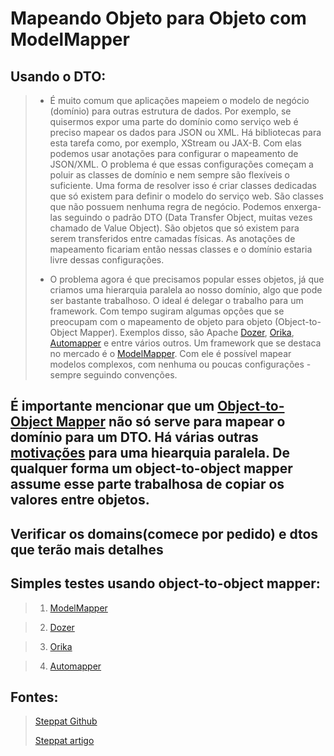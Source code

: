 # Mapeando Objeto para Objeto com ModelMapper

## Usando o DTO:
> - É muito comum que aplicações mapeiem o modelo de negócio (domínio) para outras estrutura de dados. Por exemplo, se quisermos expor uma parte do domínio como serviço web é preciso mapear os dados para JSON ou XML. Há bibliotecas para esta tarefa como, por exemplo, XStream ou JAX-B. Com elas podemos usar anotações para configurar o mapeamento de JSON/XML. O problema é que essas configurações começam a poluir as classes de domínio e nem sempre são flexíveis o suficiente. Uma forma de resolver isso é criar classes dedicadas que só existem para definir o modelo do serviço web. São classes que não possuem nenhuma regra de negócio. Podemos enxerga-las seguindo o padrão DTO (Data Transfer Object, muitas vezes chamado de Value Object). São objetos que só existem para serem transferidos entre camadas físicas. As anotações de mapeamento ficariam então nessas classes e o domínio estaria livre dessas configurações.
>
> - O problema agora é que precisamos popular esses objetos, já que criamos uma hierarquia paralela ao nosso domínio, algo que pode ser bastante trabalhoso. O ideal é delegar o trabalho para um framework. Com tempo sugiram algumas opções que se preocupam com o mapeamento de objeto para objeto (Object-to-Object Mapper). Exemplos disso, são Apache [Dozer](http://dozer.sourceforge.net/), [Orika](https://github.com/orika-mapper/orika/), [Automapper](http://automapper.org/) e entre vários outros. Um framework que se destaca no mercado é o [ModelMapper](http://modelmapper.org/). Com ele é possível mapear modelos complexos, com nenhuma ou poucas configurações - sempre seguindo convenções.


## É importante mencionar que um [Object-to-Object Mapper](http://www.javacodegeeks.com/2013/10/java-object-to-object-mapper.html) não só serve para mapear o domínio para um DTO. Há várias outras [motivações](http://dozer.sourceforge.net/documentation/whymap.html) para uma hiearquia paralela. De qualquer forma um object-to-object mapper assume esse parte trabalhosa de copiar os valores entre objetos.

## Verificar os domains(comece por pedido) e dtos que terão mais detalhes

## Simples testes usando object-to-object mapper: 

> 1) [ModelMapper](http://modelmapper.org/)

> 2) [Dozer](http://dozer.sourceforge.net/)

> 3) [Orika](https://github.com/orika-mapper/orika/)

> 4) [Automapper](http://automapper.org/)

## Fontes:
> [Steppat Github](https://github.com/steppat/modelmapper)
>
> [Steppat artigo](https://www.alura.com.br/artigos/mapeando-objeto-para-objeto-com-modelmapper?gclid=CjwKCAiAnZCdBhBmEiwA8nDQxbqAOL01A3f7VIlq4gDFKSfPZ68Mhhnq7AT2WNJjnZnV6TO6Kp8ZkBoC1KoQAvD_BwE)
